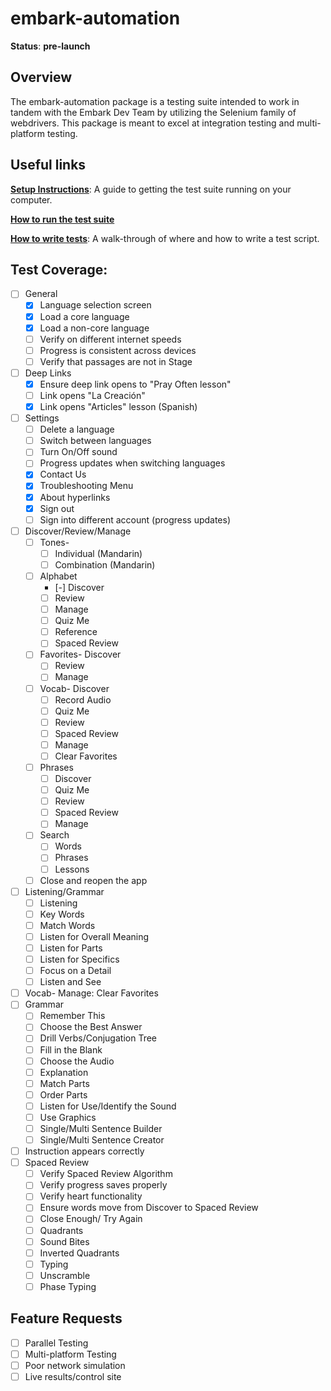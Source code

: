 # embark-automation

**Status**: **pre-launch**

## Overview
The embark-automation package is a testing suite intended to work in tandem with the Embark Dev Team by utilizing the Selenium family of webdrivers. This package is meant to excel at integration testing and multi-platform testing.

## Useful links
[**Setup Instructions**](/Documentation/setup-instructions.md): A guide to getting the test suite running on your computer.

[**How to run the test suite**]()

[**How to write tests**](/Documentation/how-to-write-a-test.md): A walk-through of where and how to write a test script.

## Test Coverage:
- [ ] General
    - [x] Language selection screen
    - [x] Load a core language
    - [x] Load a non-core language
    - [ ] Verify on different internet speeds
    - [ ] Progress is consistent across devices
    - [ ] Verify that passages are not in Stage
- [ ] Deep Links
    - [x] Ensure deep link opens to "Pray Often lesson"
    - [ ] Link opens "La Creación"
    - [x] Link opens "Articles" lesson (Spanish)
- [ ] Settings
    - [ ] Delete a language
    - [ ] Switch between languages
    - [ ] Turn On/Off sound
    - [ ] Progress updates when switching languages
    - [x] Contact Us
    - [x] Troubleshooting Menu
    - [x] About hyperlinks
    - [x] Sign out
    - [ ] Sign into different account (progress updates)
- [ ] Discover/Review/Manage
    - [ ] Tones- 
        - [ ] Individual (Mandarin)
        - [ ] Combination (Mandarin)
    - [ ] Alphabet
        - [-] Discover
        - [ ] Review
        - [ ] Manage
        - [ ] Quiz Me
        - [ ] Reference
        - [ ] Spaced Review
    - [ ] Favorites- Discover
        - [ ] Review
        - [ ] Manage
    - [ ] Vocab- Discover
        - [ ] Record Audio
        - [ ] Quiz Me
        - [ ] Review
        - [ ] Spaced Review
        - [ ] Manage
        - [ ] Clear Favorites
    - [ ] Phrases
        - [ ] Discover
        - [ ] Quiz Me
        - [ ] Review
        - [ ] Spaced Review
        - [ ] Manage
    - [ ] Search
        - [ ] Words
        - [ ] Phrases
        - [ ] Lessons
    - [ ] Close and reopen the app
- [ ] Listening/Grammar
    - [ ] Listening
    - [ ] Key Words
    - [ ] Match Words
    - [ ] Listen for Overall Meaning
    - [ ] Listen for Parts
    - [ ] Listen for Specifics
    - [ ] Focus on a Detail
    - [ ] Listen and See
- [ ] Vocab- Manage: Clear Favorites
- [ ] Grammar
    - [ ] Remember This
    - [ ] Choose the Best Answer
    - [ ] Drill Verbs/Conjugation Tree
    - [ ] Fill in the Blank
    - [ ] Choose the Audio
    - [ ] Explanation
    - [ ] Match Parts
    - [ ] Order Parts
    - [ ] Listen for Use/Identify the Sound
    - [ ] Use Graphics
    - [ ] Single/Multi Sentence Builder
    - [ ] Single/Multi Sentence Creator
- [ ] Instruction appears correctly
- [ ] Spaced Review
    - [ ] Verify Spaced Review Algorithm
    - [ ] Verify progress saves properly
    - [ ] Verify heart functionality
    - [ ] Ensure words move from Discover to Spaced Review
    - [ ] Close Enough/ Try Again
    - [ ] Quadrants
    - [ ] Sound Bites
    - [ ] Inverted Quadrants
    - [ ] Typing
    - [ ] Unscramble
    - [ ] Phase Typing

## Feature Requests

 - [ ] Parallel Testing
 - [ ] Multi-platform Testing
 - [ ] Poor network simulation
 - [ ] Live results/control site
